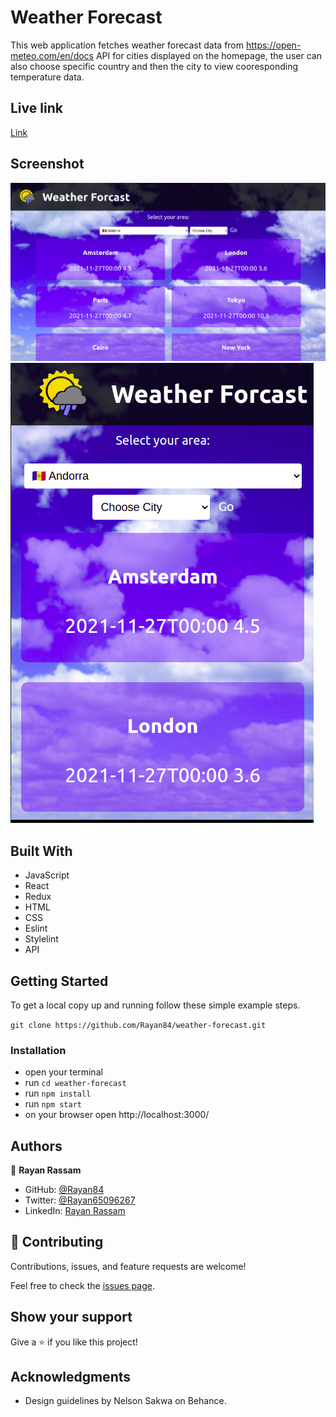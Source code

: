 # Weather Forecast

 This web application fetches weather forecast data from https://open-meteo.com/en/docs API for cities displayed on the homepage, the user can also choose specific country and then the city to view cooresponding temperature data.

 ## Live link
 [Link](https://elastic-turing-eb476d.netlify.app/)

 ## Screenshot
<img src='./src/laptop-screenshot.png'>
<img src='./src/mobile-screenshot.png'>

## Built With

- JavaScript
- React
- Redux
- HTML
- CSS
- Eslint
- Stylelint
- API

## Getting Started

To get a local copy up and running follow these simple example steps.

`git clone https://github.com/Rayan84/weather-forecast.git`

### Installation

- open your terminal
- run `cd weather-forecast`
- run `npm install`
- run `npm start`
- on your browser open http://localhost:3000/

## Authors

👤 **Rayan Rassam**

- GitHub: [@Rayan84](https://github.com/Rayan84)
- Twitter: [@Rayan65096267](https://twitter.com/Rayan65096267)
- LinkedIn: [Rayan Rassam](https://www.linkedin.com/in/rayan-rassam/)

## 🤝 Contributing

Contributions, issues, and feature requests are welcome!

Feel free to check the [issues page](../../issues/).

## Show your support

Give a ⭐️ if you like this project!

## Acknowledgments

- Design guidelines by Nelson Sakwa on Behance.
